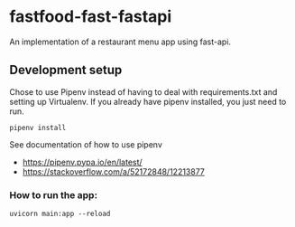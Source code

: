 # fastfood-fast-fastapi
An implementation of a restaurant menu app using fast-api.


## Development setup
Chose to use Pipenv instead of having to deal with requirements.txt and setting up Virtualenv. If you already have pipenv installed, you just need to run.
```
pipenv install
```
See documentation of how to use pipenv
- https://pipenv.pypa.io/en/latest/
- https://stackoverflow.com/a/52172848/12213877

### How to run the app:
```
uvicorn main:app --reload
```
